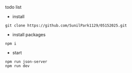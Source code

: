 todo list

- install<br/>
```
git clone https://github.com/SunilPark1129/05152025.git
```

- install packages<br/>
```
npm i
```

- start<br/>
```
npm run json-server
npm run dev
```
